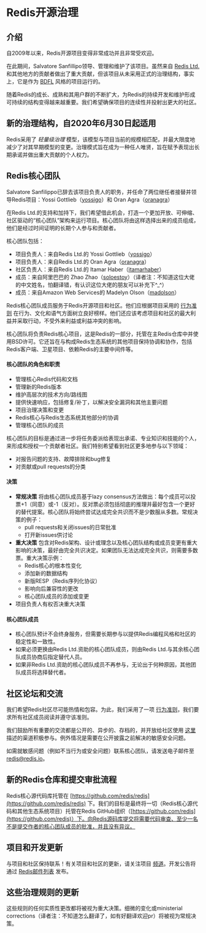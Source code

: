 # Redis开源治理

## 介绍

自2009年以来，Redis开源项目变得非常成功并且非常受欢迎。

在此期间，Salvatore Sanfillipo领导、管理和维护了该项目。虽然来自 [Redis Ltd.](https://redis.com) 和其他地方的贡献者做出了重大贡献，但该项目从未采用正式的治理结构，事实上，它是作为 [BDFL](https://en.wikipedia.org/wiki/Benevolent_dictator_for_life) 风格的项目运行的。

随着Redis的成长、成熟和其用户群的不断扩大，为Redis的持续开发和维护形成可持续的结构变得越来越重要。我们希望确保项目的连续性并投射出更大的社区。

## 新的治理结构，自2020年6月30日起适用

Redis采用了 _轻量级治理_ 模型，该模型与项目当前的规模相匹配，并最大限度地减少了对其早期模型的变更。治理模式旨在成为一种任人唯贤，旨在赋予表现出长期承诺并做出重大贡献的个人权力。

## Redis核心团队

Salvatore Sanfilippo已辞去该项目负责人的职务，并任命了两位继任者接替并领导Redis项目：Yossi Gottlieb（[yossigo](https://github.com/yossigo)）和 Oran Agra（[oranagra](https://github.com/oranagra)）

在Redis Ltd.的支持和加持下，我们希望借此机会，打造一个更加开放、可伸缩、社区驱动的“核心团队”架构来运行项目。核心团队将由这样选择出来的成员组成，他们是经过时间证明的长期个人参与和贡献者。

核心团队包括：

* 项目负责人：来自Redis Ltd.的 Yossi Gottlieb（[yossigo](https://github.com/yossigo)）
* 项目负责人：来自Redis Ltd.的 Oran Agra（[oranagra](https://github.com/oranagra)）
* 社区负责人：来自Redis Ltd.的 Itamar Haber（[itamarhaber](https://github.com/itamarhaber)）
* 成员：来自阿里巴巴的 Zhao Zhao（[soloestoy](https://github.com/soloestoy)）（译者注：不知道这位大佬的中文姓名，怕翻译错，有认识这位大佬的朋友可以补充下^_^）
* 成员：来自Amazon Web Services的 Madelyn Olson（[madolson](https://github.com/madolson)）

Redis核心团队成员服务于Redis开源项目和社区。他们应根据项目采用的 [行为准则](https://www.contributor-covenant.org/) 在行为、文化和语气方面树立良好榜样。他们还应该考虑项目和社区的最大利益并采取行动，不受外来利益或利益冲突的影响。

核心团队将负责Redis核心项目，这是Redis的一部分，托管在主Redis仓库中并使用BSD许可。它还旨在与构成Redis生态系统的其他项目保持协调和协作，包括Redis客户端、卫星项目、依赖Redis的主要中间件等。

#### 核心团队的角色和职责

* 管理核心Redis代码和文档
* 管理新的Redis版本
* 维护高层次的技术方向/路线图
* 提供快速响应，包括修复/补丁，以解决安全漏洞和其他主要问题
* 项目治理决策和变更
* Redis核心与Redis生态系统其他部分的协调
* 管理核心团队的成员

核心团队的目标是通过进一步将任务委派给表现出承诺、专业知识和技能的个人，来形成和授权一个贡献者社区。我们特别希望看到社区更多地参与以下领域：

* 对报告问题的支持、故障排除和bug修复
* 对贡献或pull requests的分类

#### 决策

* **常规决策** 将由核心团队成员基于lazy consensus方法做出：每个成员可以投票+1（同意）或-1（反对）。反对票必须包括彻底的推理并最好包含一个更好的替代提案。核心团队将始终尝试达成完全共识而不是少数服从多数。常规决策的例子：
    * pull requests和关闭issues的日常批准
    * 打开新issues供讨论
* **重大决策** 包含对Redis架构、设计或理念以及核心团队结构或成员变更有重大影响的决策，最好由完全共识决定。如果团队无法达成完全共识，则需要多数票。重大决策示例：
    *   Redis核心的根本性变化
    *   添加新的数据结构
    *   新版RESP（Redis序列化协议）
    *   影响向后兼容性的更改
    *   核心团队成员的添加或变更
* 项目负责人有权否决重大决策

#### 核心团队成员

* 核心团队预计不会终身服务，但需要长期参与以提供Redis编程风格和社区的稳定性和一致性。
* 如果必须更换由Redis Ltd.资助的核心团队成员，则由Redis Ltd.与其余核心团队成员协商后指定替代人员。
* 如果非Redis Ltd.资助的核心团队成员不再参与，无论出于何种原因，其他团队成员将选择替代者。

## 社区论坛和交流

我们希望Redis社区尽可能热情和包容。为此，我们采用了一项 [行为准则](https://www.contributor-covenant.org/)，我们要求所有社区成员阅读并遵守该准则。

我们鼓励所有重要的交流都是公开的、异步的、存档的，并开放给社区使用 [这里](/community.md) 描述的渠道积极参与。例外情况是需要在公开披露之前解决的敏感安全问题。

如需就敏感问题（例如不当行为或安全问题）联系核心团队，请发送电子邮件至 [redis@redis.io](mailto:redis@redis.io)。

## 新的Redis仓库和提交审批流程

Redis核心源代码库托管在 [https://github.com/redis/redis](https://github.com/redis/redis) 下。我们的目标是最终将一切（Redis核心源代码和其他生态系统项目）托管在Redis GitHub组织（[https://github.com/redis](https://github.com/redis)）下。向Redis源码库提交将需要代码审查、至少一名不是提交作者的核心团队成员的批准，并且没有异议。

## 项目和开发更新

与项目和社区保持联系！有关项目和社区的更新，请关注项目 [频道](/community.md)。开发公告将通过 [Redis邮件列表](https://groups.google.com/forum/#!forum/redis-db) 发布。

## 这些治理规则的更新

这些规则的任何实质性更改都将被视为重大决策。细微的变化或ministerial corrections（译者注：不知道怎么翻译了，如有好翻译欢迎pr）将被视为常规决策。
